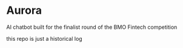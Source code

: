 # Aurora
AI chatbot built for the finalist round of the BMO Fintech competition

this repo is just a historical log
